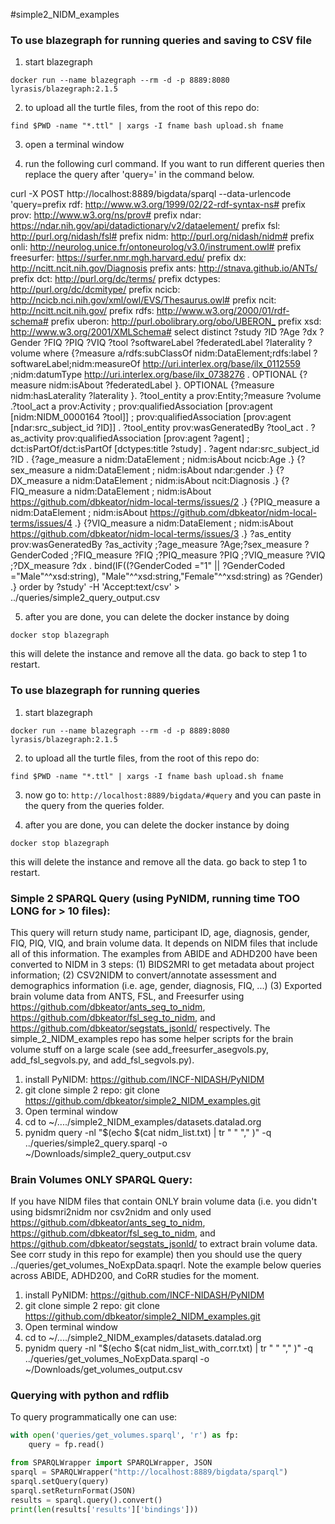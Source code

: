 #simple2_NIDM_examples

### To use blazegraph for running queries and saving to CSV file

1. start blazegraph

 `docker run --name blazegraph --rm -d -p 8889:8080 lyrasis/blazegraph:2.1.5`

2. to upload all the turtle files, from the root of this repo do:

```
find $PWD -name "*.ttl" | xargs -I fname bash upload.sh fname
```

3. open a terminal window

4. run the following curl command.  If you want to run different queries then replace the query after 'query=' in the command below.

curl -X POST http://localhost:8889/bigdata/sparql --data-urlencode 'query=prefix rdf: <http://www.w3.org/1999/02/22-rdf-syntax-ns#> prefix prov: <http://www.w3.org/ns/prov#> prefix ndar: <https://ndar.nih.gov/api/datadictionary/v2/dataelement/> prefix fsl: <http://purl.org/nidash/fsl#> prefix nidm: <http://purl.org/nidash/nidm#> prefix onli: <http://neurolog.unice.fr/ontoneurolog/v3.0/instrument.owl#> prefix freesurfer: <https://surfer.nmr.mgh.harvard.edu/> prefix dx: <http://ncitt.ncit.nih.gov/Diagnosis> prefix ants: <http://stnava.github.io/ANTs/>  prefix dct: <http://purl.org/dc/terms/> prefix dctypes: <http://purl.org/dc/dcmitype/> prefix ncicb: <http://ncicb.nci.nih.gov/xml/owl/EVS/Thesaurus.owl#> prefix ncit: <http://ncitt.ncit.nih.gov/> prefix rdfs: <http://www.w3.org/2000/01/rdf-schema#> prefix uberon: <http://purl.obolibrary.org/obo/UBERON_> prefix xsd: <http://www.w3.org/2001/XMLSchema#> select distinct ?study ?ID ?Age ?dx ?Gender ?FIQ ?PIQ ?VIQ ?tool ?softwareLabel ?federatedLabel ?laterality ?volume where {?measure a/rdfs:subClassOf nidm:DataElement;rdfs:label ?softwareLabel;nidm:measureOf <http://uri.interlex.org/base/ilx_0112559> ;nidm:datumType <http://uri.interlex.org/base/ilx_0738276> . OPTIONAL {?measure nidm:isAbout ?federatedLabel }. OPTIONAL {?measure nidm:hasLaterality ?laterality }. ?tool_entity a prov:Entity;?measure ?volume .?tool_act a prov:Activity ; prov:qualifiedAssociation [prov:agent [nidm:NIDM_0000164 ?tool]] ; prov:qualifiedAssociation [prov:agent [ndar:src_subject_id ?ID]] . ?tool_entity prov:wasGeneratedBy ?tool_act . ?as_activity prov:qualifiedAssociation [prov:agent ?agent] ; dct:isPartOf/dct:isPartOf [dctypes:title ?study] . ?agent ndar:src_subject_id ?ID . {?age_measure a nidm:DataElement ; nidm:isAbout ncicb:Age .} {?sex_measure a nidm:DataElement ; nidm:isAbout ndar:gender .} {?DX_measure a nidm:DataElement ; nidm:isAbout ncit:Diagnosis .} {?FIQ_measure a nidm:DataElement ; nidm:isAbout <https://github.com/dbkeator/nidm-local-terms/issues/2> .} {?PIQ_measure a nidm:DataElement ; nidm:isAbout <https://github.com/dbkeator/nidm-local-terms/issues/4> .} {?VIQ_measure a nidm:DataElement ; nidm:isAbout <https://github.com/dbkeator/nidm-local-terms/issues/3> .} ?as_entity prov:wasGeneratedBy ?as_activity ;?age_measure ?Age;?sex_measure ?GenderCoded ;?FIQ_measure ?FIQ ;?PIQ_measure  ?PIQ ;?VIQ_measure ?VIQ ;?DX_measure ?dx . bind(IF((?GenderCoded ="1" || ?GenderCoded ="Male"^^xsd:string), "Male"^^xsd:string,"Female"^^xsd:string) as ?Gender) .} order by ?study' -H 'Accept:text/csv' > ../queries/simple2_query_output.csv


5. after you are done, you can delete the docker instance by doing

```
docker stop blazegraph
```

this will delete the instance and remove all the data. go back to step 1 to restart.


### To use blazegraph for running queries

1. start blazegraph

 `docker run --name blazegraph --rm -d -p 8889:8080 lyrasis/blazegraph:2.1.5`

2. to upload all the turtle files, from the root of this repo do:

```
find $PWD -name "*.ttl" | xargs -I fname bash upload.sh fname
```

3. now go to: `http://localhost:8889/bigdata/#query` and you can paste in the query from the queries folder.

4. after you are done, you can delete the docker instance by doing

```
docker stop blazegraph
```

this will delete the instance and remove all the data. go back to step 1 to restart.


### Simple 2 SPARQL Query (using PyNIDM, running time TOO LONG for > 10 files):
This query will return study name, participant ID, age, diagnosis, gender, FIQ, PIQ, VIQ, and brain volume data.  It depends on NIDM files that include all of this information. The examples from ABIDE and ADHD200 have been converted to NIDM in 3 steps: (1) BIDS2MRI to get metadata about project information; (2) CSV2NIDM to convert/annotate assessment and demographics information (i.e. age, gender, diagnosis, FIQ, ...) (3) Exported brain volume data from ANTS, FSL, and Freesurfer using https://github.com/dbkeator/ants_seg_to_nidm, https://github.com/dbkeator/fsl_seg_to_nidm, and https://github.com/dbkeator/segstats_jsonld/ respectively.  The simple_2_NIDM_examples repo has some helper scripts for the brain volume stuff on a large scale (see add_freesurfer_asegvols.py, add_fsl_segvols.py, and add_fsl_segvols.py).

1. install PyNIDM: https://github.com/INCF-NIDASH/PyNIDM
2. git clone simple 2 repo: git clone https://github.com/dbkeator/simple2_NIDM_examples.git
3. Open terminal window
4. cd to ~/..../simple2_NIDM_examples/datasets.datalad.org
5. pynidm query -nl "$(echo $(cat nidm_list.txt) | tr " " "," )" -q ../queries/simple2_query.sparql -o ~/Downloads/simple2_query_output.csv


### Brain Volumes ONLY SPARQL Query:
If you have NIDM files that contain ONLY brain volume data (i.e. you didn't using bidsmri2nidm nor csv2nidm and only used  https://github.com/dbkeator/ants_seg_to_nidm, https://github.com/dbkeator/fsl_seg_to_nidm, and https://github.com/dbkeator/segstats_jsonld/ to extract brain volume data.  See corr study in this repo for example) then you should use the query ../queries/get_volumes_NoExpData.spaqrl.  Note the example below queries across ABIDE, ADHD200, and CoRR studies for the moment. 

1. install PyNIDM: https://github.com/INCF-NIDASH/PyNIDM
2. git clone simple 2 repo: git clone https://github.com/dbkeator/simple2_NIDM_examples.git
3. Open terminal window
4. cd to ~/..../simple2_NIDM_examples/datasets.datalad.org
5. pynidm query -nl "$(echo $(cat nidm_list_with_corr.txt) | tr " " "," )" -q ../queries/get_volumes_NoExpData.sparql -o ~/Downloads/get_volumes_output.csv


### Querying with python and rdflib

To query programmatically one can use:

```python
with open('queries/get_volumes.sparql', 'r') as fp:
    query = fp.read()

from SPARQLWrapper import SPARQLWrapper, JSON
sparql = SPARQLWrapper("http://localhost:8889/bigdata/sparql")
sparql.setQuery(query)
sparql.setReturnFormat(JSON)
results = sparql.query().convert()
print(len(results['results']['bindings']))
```